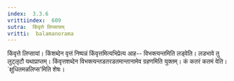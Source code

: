 ```yaml
---
index:  3.3.6
vrittiindex:  609
sutra:  किंवृत्ते लिप्सायाम्
vritti:  balamanorama 
---
```


किंवृत्ते लिप्सायां। किंशब्देन वृत्तं निष्पन्नं किंवृत्तमित्यभिप्रेत्य आह-- विभक्त्यन्तमिति लड्वेति। लडभावे तु लुट्लृटौ यथाप्राप्तम्। किंवृत्तशब्देन विभक्त्यन्तडतरडतमान्तानामेव ग्रहणमिति युक्तम्। कं कतरं कतमं वेति। `क्षुधितमन्नलिप्स'मिति शेषः। 


